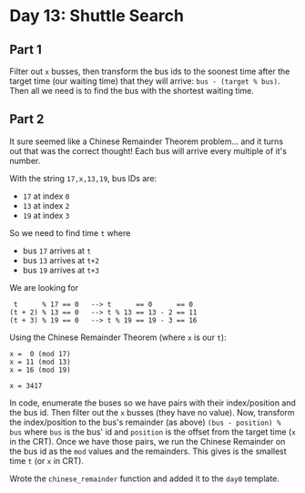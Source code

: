 # Day 13: Shuttle Search

## Part 1

Filter out `x` busses, then transform the bus ids to the soonest time after
the target time (our waiting time) that they will arrive: `bus - (target % bus)`.
Then all we need is to find the bus with the shortest waiting time.

## Part 2

It sure seemed like a Chinese Remainder Theorem problem... and it turns out
that was the correct thought! Each bus will arrive every multiple of it's number.

With the string `17,x,13,19`, bus IDs are:

- `17` at index `0`
- `13` at index `2`
- `19` at index `3`

So we need to find time `t` where

- bus `17` arrives at `t`
- bus `13` arrives at `t+2`
- bus `19` arrives at `t+3`

We are looking for

```
 t      % 17 == 0   --> t      == 0      == 0
(t + 2) % 13 == 0   --> t % 13 == 13 - 2 == 11
(t + 3) % 19 == 0   --> t % 19 == 19 - 3 == 16
```

Using the Chinese Remainder Theorem (where `x` is our `t`):

```
x =  0 (mod 17)
x = 11 (mod 13)
x = 16 (mod 19)

x = 3417
```

In code, enumerate the buses so we have pairs with their index/position and the bus id.
Then filter out the `x` busses (they have no value). Now, transform the index/position
to the bus's remainder (as above) `(bus - position) % bus` where `bus` is the bus' id
and `position` is the offset from the target time (`x` in the CRT). Once we have those
pairs, we run the Chinese Remainder on the bus id as the `mod` values and the remainders.
This gives is the smallest time `t` (or `x` in CRT).

Wrote the `chinese_remainder` function and added it to the `day0` template.